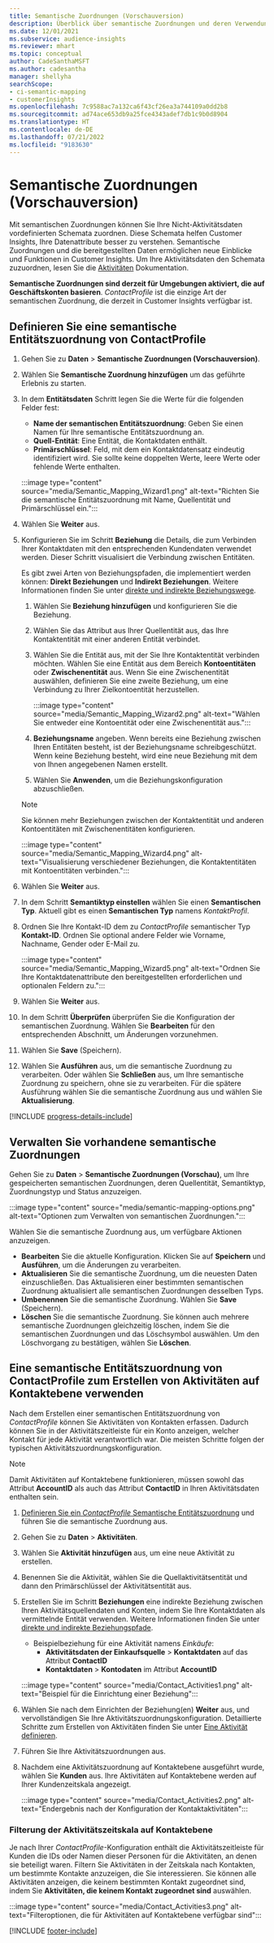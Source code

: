 ```yaml
---
title: Semantische Zuordnungen (Vorschauversion)
description: Überblick über semantische Zuordnungen und deren Verwendung.
ms.date: 12/01/2021
ms.subservice: audience-insights
ms.reviewer: mhart
ms.topic: conceptual
author: CadeSanthaMSFT
ms.author: cadesantha
manager: shellyha
searchScope:
- ci-semantic-mapping
- customerInsights
ms.openlocfilehash: 7c9588ac7a132ca6f43cf26ea3a744109a0dd2b8
ms.sourcegitcommit: ad74ace653db9a25fce4343adef7db1c9b0d8904
ms.translationtype: HT
ms.contentlocale: de-DE
ms.lasthandoff: 07/21/2022
ms.locfileid: "9183630"
---
```

# <a name="semantic-mappings-preview"></a>Semantische Zuordnungen (Vorschauversion)

Mit semantischen Zuordnungen können Sie Ihre Nicht-Aktivitätsdaten vordefinierten Schemata zuordnen. Diese Schemata helfen Customer Insights, Ihre Datenattribute besser zu verstehen. Semantische Zuordnungen und die bereitgestellten Daten ermöglichen neue Einblicke und Funktionen in Customer Insights. Um Ihre Aktivitätsdaten den Schemata zuzuordnen, lesen Sie die [Aktivitäten](activities.md) Dokumentation.

**Semantische Zuordnungen sind derzeit für Umgebungen aktiviert, die auf Geschäftskonten basieren**. *ContactProfile* ist die einzige Art der semantischen Zuordnung, die derzeit in Customer Insights verfügbar ist.

## <a name="define-a-contactprofile-semantic-entity-mapping"></a>Definieren Sie eine semantische Entitätszuordnung von ContactProfile

1. Gehen Sie zu **Daten** > **Semantische Zuordnungen (Vorschauversion)**.

1. Wählen Sie **Semantische Zuordnung hinzufügen** um das geführte Erlebnis zu starten.

1. In dem **Entitätsdaten** Schritt legen Sie die Werte für die folgenden Felder fest:

   - **Name der semantischen Entitätszuordnung**: Geben Sie einen Namen für Ihre semantische Entitätszuordnung an.
   - **Quell-Entität**: Eine Entität, die Kontaktdaten enthält.
   - **Primärschlüssel**: Feld, mit dem ein Kontaktdatensatz eindeutig identifiziert wird. Sie sollte keine doppelten Werte, leere Werte oder fehlende Werte enthalten.

   :::image type="content" source="media/Semantic_Mapping_Wizard1.png" alt-text="Richten Sie die semantische Entitätszuordnung mit Name, Quellentität und Primärschlüssel ein.":::

1. Wählen Sie **Weiter** aus.

1. Konfigurieren Sie im Schritt **Beziehung** die Details, die zum Verbinden Ihrer Kontaktdaten mit den entsprechenden Kundendaten verwendet werden. Dieser Schritt visualisiert die Verbindung zwischen Entitäten.  

   Es gibt zwei Arten von Beziehungspfaden, die implementiert werden können: **Direkt Beziehungen** und **Indirekt Beziehungen**. Weitere Informationen finden Sie unter [direkte und indirekte Beziehungswege](relationships.md#relationship-paths).

   1. Wählen Sie **Beziehung hinzufügen** und konfigurieren Sie die Beziehung.
   1. Wählen Sie das Attribut aus Ihrer Quellentität aus, das Ihre Kontaktentität mit einer anderen Entität verbindet.
   1. Wählen Sie die Entität aus, mit der Sie Ihre Kontaktentität verbinden möchten. Wählen Sie eine Entität aus dem Bereich **Kontoentitäten** oder **Zwischenentität** aus. Wenn Sie eine Zwischenentität auswählen, definieren Sie eine zweite Beziehung, um eine Verbindung zu Ihrer Zielkontoentität herzustellen.

      :::image type="content" source="media/Semantic_Mapping_Wizard2.png" alt-text="Wählen Sie entweder eine Kontoentität oder eine Zwischenentität aus.":::

   1. **Beziehungsname** angeben. Wenn bereits eine Beziehung zwischen Ihren Entitäten besteht, ist der Beziehungsname schreibgeschützt. Wenn keine Beziehung besteht, wird eine neue Beziehung mit dem von Ihnen angegebenen Namen erstellt.
   1. Wählen Sie **Anwenden**, um die Beziehungskonfiguration abzuschließen.

   > [!NOTE]
   > Sie können mehr Beziehungen zwischen der Kontaktentität und anderen Kontoentitäten mit Zwischenentitäten konfigurieren.
   
     :::image type="content" source="media/Semantic_Mapping_Wizard4.png" alt-text="Visualisierung verschiedener Beziehungen, die Kontaktentitäten mit Kontoentitäten verbinden.":::

1. Wählen Sie **Weiter** aus.

1. In dem Schritt **Semantiktyp einstellen** wählen Sie einen **Semantischen Typ**. Aktuell gibt es einen **Semantischen Typ** namens *KontaktProfil*.

1. Ordnen Sie Ihre Kontakt-ID dem zu *ContactProfile* semantischer Typ **Kontakt-ID**. Ordnen Sie optional andere Felder wie Vorname, Nachname, Gender oder E-Mail zu.

   :::image type="content" source="media/Semantic_Mapping_Wizard5.png" alt-text="Ordnen Sie Ihre Kontaktdatenattribute den bereitgestellten erforderlichen und optionalen Feldern zu.":::

1. Wählen Sie **Weiter** aus.

1. In dem Schritt **Überprüfen** überprüfen Sie die Konfiguration der semantischen Zuordnung. Wählen Sie **Bearbeiten** für den entsprechenden Abschnitt, um Änderungen vorzunehmen.

1. Wählen Sie **Save** (Speichern).

1. Wählen Sie **Ausführen** aus, um die semantische Zuordnung zu verarbeiten. Oder wählen Sie **Schließen** aus, um Ihre semantische Zuordnung zu speichern, ohne sie zu verarbeiten. Für die spätere Ausführung wählen Sie die semantische Zuordnung aus und wählen Sie **Aktualisierung**.

[!INCLUDE [progress-details-include](includes/progress-details-pane.md)]

## <a name="manage-existing-semantic-mappings"></a>Verwalten Sie vorhandene semantische Zuordnungen

Gehen Sie zu **Daten** > **Semantische Zuordnungen (Vorschau)**, um Ihre gespeicherten semantischen Zuordnungen, deren Quellentität, Semantiktyp, Zuordnungstyp und Status anzuzeigen.

:::image type="content" source="media/semantic-mapping-options.png" alt-text="Optionen zum Verwalten von semantischen Zuordnungen.":::

Wählen Sie die semantische Zuordnung aus, um verfügbare Aktionen anzuzeigen.
- **Bearbeiten** Sie die aktuelle Konfiguration. Klicken Sie auf **Speichern** und **Ausführen**, um die Änderungen zu verarbeiten.
- **Aktualisieren** Sie die semantische Zuordnung, um die neuesten Daten einzuschließen. Das Aktualisieren einer bestimmten semantischen Zuordnung aktualisiert alle semantischen Zuordnungen desselben Typs.
- **Umbenennen** Sie die semantische Zuordnung. Wählen Sie **Save** (Speichern).
- **Löschen** Sie die semantische Zuordnung. Sie können auch mehrere semantische Zuordnungen gleichzeitig löschen, indem Sie die semantischen Zuordnungen und das Löschsymbol auswählen. Um den Löschvorgang zu bestätigen, wählen Sie **Löschen**.

## <a name="use-a-contactprofile-semantic-entity-mapping-to-create-contact-level-activities"></a>Eine semantische Entitätszuordnung von ContactProfile zum Erstellen von Aktivitäten auf Kontaktebene verwenden

Nach dem Erstellen einer semantischen Entitätszuordnung von *ContactProfile* können Sie Aktivitäten von Kontakten erfassen. Dadurch können Sie in der Aktivitätszeitleiste für ein Konto anzeigen, welcher Kontakt für jede Aktivität verantwortlich war. Die meisten Schritte folgen der typischen Aktivitätszuordnungskonfiguration.

   > [!NOTE]
   > Damit Aktivitäten auf Kontaktebene funktionieren, müssen sowohl das Attribut **AccountID** als auch das Attribut **ContactID** in Ihren Aktivitätsdaten enthalten sein.

1. [Definieren Sie ein *ContactProfile* Semantische Entitätszuordnung](#define-a-contactprofile-semantic-entity-mapping) und führen Sie die semantische Zuordnung aus.

1. Gehen Sie zu **Daten** > **Aktivitäten**.

1. Wählen Sie **Aktivität hinzufügen** aus, um eine neue Aktivität zu erstellen.

1. Benennen Sie die Aktivität, wählen Sie die Quellaktivitätsentität und dann den Primärschlüssel der Aktivitätsentität aus.

1. Erstellen Sie im Schritt **Beziehungen** eine indirekte Beziehung zwischen Ihren Aktivitätsquellendaten und Konten, indem Sie Ihre Kontaktdaten als vermittelnde Entität verwenden. Weitere Informationen finden Sie unter [direkte und indirekte Beziehungspfade](relationships.md#relationship-paths).
   - Beispielbeziehung für eine Aktivität namens *Einkäufe*:
      - **Aktivitätsdaten der Einkaufsquelle** > **Kontaktdaten** auf das Attribut **ContactID**
      - **Kontaktdaten** > **Kontodaten** im Attribut **AccountID**

   :::image type="content" source="media/Contact_Activities1.png" alt-text="Beispiel für die Einrichtung einer Beziehung":::

1. Wählen Sie nach dem Einrichten der Beziehung(en) **Weiter** aus, und vervollständigen Sie Ihre Aktivitätszuordnungskonfiguration. Detaillierte Schritte zum Erstellen von Aktivitäten finden Sie unter [Eine Aktivität definieren](activities.md).

1. Führen Sie Ihre Aktivitätszuordnungen aus.

1. Nachdem eine Aktivitätszuordnung auf Kontaktebene ausgeführt wurde, wählen Sie **Kunden** aus. Ihre Aktivitäten auf Kontaktebene werden auf Ihrer Kundenzeitskala angezeigt.

   :::image type="content" source="media/Contact_Activities2.png" alt-text="Endergebnis nach der Konfiguration der Kontaktaktivitäten":::

### <a name="contact-level-activity-timeline-filtering"></a>Filterung der Aktivitätszeitskala auf Kontaktebene

Je nach Ihrer *ContactProfile*-Konfiguration enthält die Aktivitätszeitleiste für Kunden die IDs oder Namen dieser Personen für die Aktivitäten, an denen sie beteiligt waren. Filtern Sie Aktivitäten in der Zeitskala nach Kontakten, um bestimmte Kontakte anzuzeigen, die Sie interessieren. Sie können alle Aktivitäten anzeigen, die keinem bestimmten Kontakt zugeordnet sind, indem Sie **Aktivitäten, die keinem Kontakt zugeordnet sind** auswählen.

:::image type="content" source="media/Contact_Activities3.png" alt-text="Filteroptionen, die für Aktivitäten auf Kontaktebene verfügbar sind":::

[!INCLUDE [footer-include](includes/footer-banner.md)]
